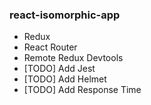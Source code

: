 ### react-isomorphic-app
- Redux
- React Router
- Remote Redux Devtools
- [TODO] Add Jest
- [TODO] Add Helmet
- [TODO] Add Response Time
